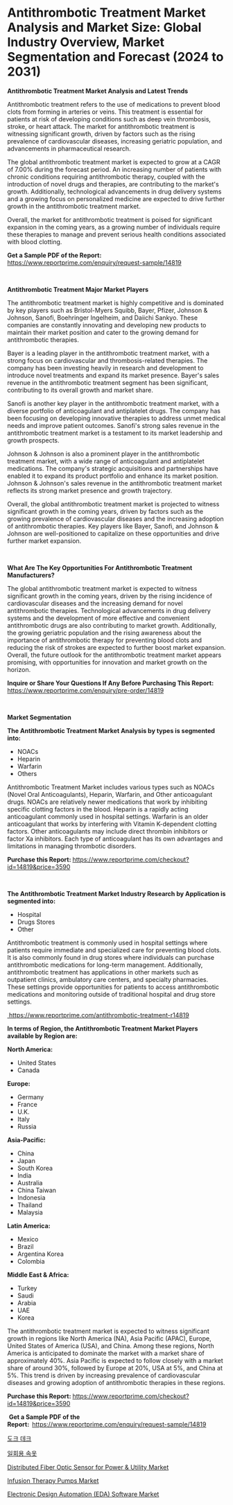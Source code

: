 <p><h1>Antithrombotic Treatment Market Analysis and Market Size: Global Industry Overview, Market Segmentation and Forecast (2024 to 2031)</h1></p><p><strong>Antithrombotic Treatment Market Analysis and Latest Trends</strong></p>
<p><p>Antithrombotic treatment refers to the use of medications to prevent blood clots from forming in arteries or veins. This treatment is essential for patients at risk of developing conditions such as deep vein thrombosis, stroke, or heart attack. The market for antithrombotic treatment is witnessing significant growth, driven by factors such as the rising prevalence of cardiovascular diseases, increasing geriatric population, and advancements in pharmaceutical research.</p><p>The global antithrombotic treatment market is expected to grow at a CAGR of 7.00% during the forecast period. An increasing number of patients with chronic conditions requiring antithrombotic therapy, coupled with the introduction of novel drugs and therapies, are contributing to the market's growth. Additionally, technological advancements in drug delivery systems and a growing focus on personalized medicine are expected to drive further growth in the antithrombotic treatment market.</p><p>Overall, the market for antithrombotic treatment is poised for significant expansion in the coming years, as a growing number of individuals require these therapies to manage and prevent serious health conditions associated with blood clotting.</p></p>
<p><strong>Get a Sample PDF of the Report:&nbsp;</strong> <a href="https://www.reportprime.com/enquiry/request-sample/14819">https://www.reportprime.com/enquiry/request-sample/14819</a></p>
<p>&nbsp;</p>
<p><strong>Antithrombotic Treatment Major Market Players</strong></p>
<p><p>The antithrombotic treatment market is highly competitive and is dominated by key players such as Bristol-Myers Squibb, Bayer, Pfizer, Johnson & Johnson, Sanofi, Boehringer Ingelheim, and Daiichi Sankyo. These companies are constantly innovating and developing new products to maintain their market position and cater to the growing demand for antithrombotic therapies.</p><p>Bayer is a leading player in the antithrombotic treatment market, with a strong focus on cardiovascular and thrombosis-related therapies. The company has been investing heavily in research and development to introduce novel treatments and expand its market presence. Bayer's sales revenue in the antithrombotic treatment segment has been significant, contributing to its overall growth and market share.</p><p>Sanofi is another key player in the antithrombotic treatment market, with a diverse portfolio of anticoagulant and antiplatelet drugs. The company has been focusing on developing innovative therapies to address unmet medical needs and improve patient outcomes. Sanofi's strong sales revenue in the antithrombotic treatment market is a testament to its market leadership and growth prospects.</p><p>Johnson & Johnson is also a prominent player in the antithrombotic treatment market, with a wide range of anticoagulant and antiplatelet medications. The company's strategic acquisitions and partnerships have enabled it to expand its product portfolio and enhance its market position. Johnson & Johnson's sales revenue in the antithrombotic treatment market reflects its strong market presence and growth trajectory.</p><p>Overall, the global antithrombotic treatment market is projected to witness significant growth in the coming years, driven by factors such as the growing prevalence of cardiovascular diseases and the increasing adoption of antithrombotic therapies. Key players like Bayer, Sanofi, and Johnson & Johnson are well-positioned to capitalize on these opportunities and drive further market expansion.</p></p>
<p>&nbsp;</p>
<p><strong>What Are The Key Opportunities For Antithrombotic Treatment Manufacturers?</strong></p>
<p><p>The global antithrombotic treatment market is expected to witness significant growth in the coming years, driven by the rising incidence of cardiovascular diseases and the increasing demand for novel antithrombotic therapies. Technological advancements in drug delivery systems and the development of more effective and convenient antithrombotic drugs are also contributing to market growth. Additionally, the growing geriatric population and the rising awareness about the importance of antithrombotic therapy for preventing blood clots and reducing the risk of strokes are expected to further boost market expansion. Overall, the future outlook for the antithrombotic treatment market appears promising, with opportunities for innovation and market growth on the horizon.</p></p>
<p><strong>Inquire or Share Your Questions If Any Before Purchasing This Report:</strong> <a href="https://www.reportprime.com/enquiry/pre-order/14819">https://www.reportprime.com/enquiry/pre-order/14819</a></p>
<p>&nbsp;</p>
<p><strong>Market Segmentation</strong></p>
<p><strong>The Antithrombotic Treatment Market Analysis by types is segmented into:</strong></p>
<p><ul><li>NOACs</li><li>Heparin</li><li>Warfarin</li><li>Others</li></ul></p>
<p><p>Antithrombotic Treatment Market includes various types such as NOACs (Novel Oral Anticoagulants), Heparin, Warfarin, and Other anticoagulant drugs. NOACs are relatively newer medications that work by inhibiting specific clotting factors in the blood. Heparin is a rapidly acting anticoagulant commonly used in hospital settings. Warfarin is an older anticoagulant that works by interfering with Vitamin K-dependent clotting factors. Other anticoagulants may include direct thrombin inhibitors or factor Xa inhibitors. Each type of anticoagulant has its own advantages and limitations in managing thrombotic disorders.</p></p>
<p><strong>Purchase this Report:&nbsp;</strong><a href="https://www.reportprime.com/checkout?id=14819&price=3590">https://www.reportprime.com/checkout?id=14819&price=3590</a></p>
<p>&nbsp;</p>
<p><strong>The Antithrombotic Treatment Market Industry Research by Application is segmented into:</strong></p>
<p><ul><li>Hospital</li><li>Drugs Stores</li><li>Other</li></ul></p>
<p><p>Antithrombotic treatment is commonly used in hospital settings where patients require immediate and specialized care for preventing blood clots. It is also commonly found in drug stores where individuals can purchase antithrombotic medications for long-term management. Additionally, antithrombotic treatment has applications in other markets such as outpatient clinics, ambulatory care centers, and specialty pharmacies. These settings provide opportunities for patients to access antithrombotic medications and monitoring outside of traditional hospital and drug store settings.</p></p>
<p><a href="https://www.reportprime.com/antithrombotic-treatment-r14819">&nbsp;https://www.reportprime.com/antithrombotic-treatment-r14819</a></p>
<p><strong>In terms of Region, the Antithrombotic Treatment Market Players available by Region are:</strong></p>
<p>
    <p> <strong> North America: </strong>
        <ul>
            <li>United States</li>
            <li>Canada</li>
        </ul>
        </p> 
    <p> <strong> Europe: </strong>
        <ul>
            <li>Germany</li>
            <li>France</li>
            <li>U.K.</li>
            <li>Italy</li>
            <li>Russia</li>
        </ul>
        </p> 
    <p> <strong> Asia-Pacific: </strong>
        <ul>
            <li>China</li>
            <li>Japan</li>
            <li>South Korea</li>
            <li>India</li>
            <li>Australia</li>
            <li>China Taiwan</li>
            <li>Indonesia</li>
            <li>Thailand</li>
            <li>Malaysia</li>
        </ul>
        </p> 
    <p> <strong> Latin America: </strong>
        <ul>
            <li>Mexico</li>
            <li>Brazil</li>
            <li>Argentina Korea</li>
            <li>Colombia</li>
        </ul>
        </p> 
    <p> <strong> Middle East & Africa: </strong>
        <ul>
            <li>Turkey</li>
            <li>Saudi</li>
            <li>Arabia</li>
            <li>UAE</li>
            <li>Korea</li>
        </ul>
    </p>
    </p>
<p><p>The antithrombotic treatment market is expected to witness significant growth in regions like North America (NA), Asia Pacific (APAC), Europe, United States of America (USA), and China. Among these regions, North America is anticipated to dominate the market with a market share of approximately 40%. Asia Pacific is expected to follow closely with a market share of around 30%, followed by Europe at 20%, USA at 5%, and China at 5%. This trend is driven by increasing prevalence of cardiovascular diseases and growing adoption of antithrombotic therapies in these regions.</p></p>
<p><strong>Purchase this Report: </strong><a href="https://www.reportprime.com/checkout?id=14819&price=3590">https://www.reportprime.com/checkout?id=14819&price=3590</a></p>
<p>&nbsp;<strong>Get a Sample PDF of the Report:&nbsp;&nbsp;</strong><a href="https://www.reportprime.com/enquiry/request-sample/14819">https://www.reportprime.com/enquiry/request-sample/14819</a></p>
<p><strong></strong></p>
<p><p><a href="https://medium.com/@thanhlieme24/%EB%8F%85-%EB%8D%B0%ED%82%B9-%EC%8B%9C%EC%9E%A5-%EC%A0%90%EC%9C%A0%EC%9C%A8-%ED%81%AC%EA%B8%B0-%EB%8F%99%ED%96%A5-%EC%97%85%EC%A2%85-%EB%B6%84%EC%84%9D-%EB%B3%B4%EA%B3%A0%EC%84%9C-%EC%9D%91%EC%9A%A9-%ED%94%84%EB%A1%9C%EA%B7%B8%EB%9E%A8-%EA%B1%B4%EC%B6%95-%EC%9E%90%EC%9E%AC-%EB%A0%88%EC%9D%BC-%EB%B0%8F-%EC%9D%B8%ED%94%84%EB%9D%BC-%EC%9C%A0%ED%98%95-%EB%B3%84-%EC%95%95%EB%A0%A5-%EC%B2%98%EB%A6%AC%EB%90%9C-%EB%82%98%EB%AC%B4-%EC%84%B8%EB%8B%A4-%EB%82%98%EB%AC%B4-%EB%A0%88%EB%93%9C%EC%9A%B0%EB%93%9C-%EB%B0%8F-2024-b02ce741fd91">도크 데크</a></p><p><a href="https://medium.com/@indraardiyanto91_38207/2024%EB%85%84%EB%B6%80%ED%84%B0-2031%EB%85%84%EA%B9%8C%EC%A7%80%EC%9D%98-%EC%9D%BC%ED%9A%8C%EC%9A%A9-%EC%86%8D%EC%98%B7-%EC%8B%9C%EC%9E%A5-%EC%A0%84%EB%A7%9D-%EB%B0%8F-%EC%98%88%EC%B8%A1-542adee2edbc">일회용 속옷</a></p><p><a href="https://medium.com/@danibram100_64069/distributed-fiber-optic-sensor-for-power-utility-market-size-share-analysis-growth-trends-aef80da88586">Distributed Fiber Optic Sensor for Power & Utility Market</a></p><p><a href="https://www.linkedin.com/pulse/global-infusion-therapy-pumps-industry-types-applications-g9dpc?trackingId=YhN7FJvgeYToNF2kZ8e3MQ%3D%3D">Infusion Therapy Pumps Market</a></p><p><a href="https://medium.com/@danibram100_64069/electronic-design-automation-eda-software-market-trends-and-analysis-opportunities-and-c58ede07127c">Electronic Design Automation (EDA) Software Market</a></p></p>